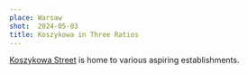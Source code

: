 ```yaml
---
place: Warsaw
shot:  2024-05-03
title: Koszykowa in Three Ratios
---
```


[Koszykowa Street](https://pl.wikipedia.org/wiki/Ulica_Koszykowa_w_Warszawie) is home to various aspiring establishments.
